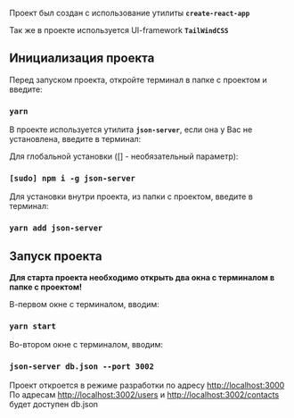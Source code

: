 Проект был создан с использование утилиты **`create-react-app`**

Так же в проекте используется UI-framework **`TailWindCSS`**

## Инициализация проекта

Перед запуском проекта, откройте терминал в папке с проектом и введите:

### `yarn`

В проекте используется утилита **`json-server`**, если она у Вас не установлена, введите в терминал:

Для глобальной установки ([] - необязательный параметр):
### `[sudo] npm i -g json-server`

Для установки внутри проекта, из папки с проектом, введите в терминал:
### `yarn add json-server`

## Запуск проекта

**Для старта проекта необходимо открыть два окна с терминалом в папке с проектом!**

В-первом окне с терминалом, вводим:
### `yarn start`

Во-втором окне с терминалом, вводим:
### `json-server db.json --port 3002`

Проект откроется в режиме разработки по адресу [http://localhost:3000](http://localhost:3000)
По адресам [http://localhost:3002/users](http://localhost:3002/users) и [http://localhost:3002/contacts](http://localhost:3002/contacts)
будет доступен db.json


